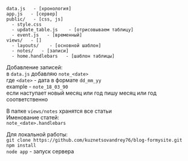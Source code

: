 ``` 
data.js   - [хронология] 
app.js   - [сервер]
public/   - [css, js]
  - style.css
  - update_table.js    - [отрисовываем таблицу]
  - event.js   - [временный]
views/   - []
  - layouts/    - [основной шаблон]
  - notes/   - [записи]
  - home.handlebars   - [шаблон таблицы]   
```

Добавление записей:  
в `data.js` добавляю `note_<date>`  
где `<date>` - дата в формате `dd_mm_yy`   
example - `note_18_03_90`  
если наступает новый месяц или год пишу месяц или год соответственно   

В папке `views/notes` хранятся все статьи  
Именование статей:    
`note_<date>.handlebars`   

Для локальной работы:  
`git clone https://github.com/kuznetsovandrey76/blog-formysite.git`   
`npm install`  
`node app` - запуск сервера    